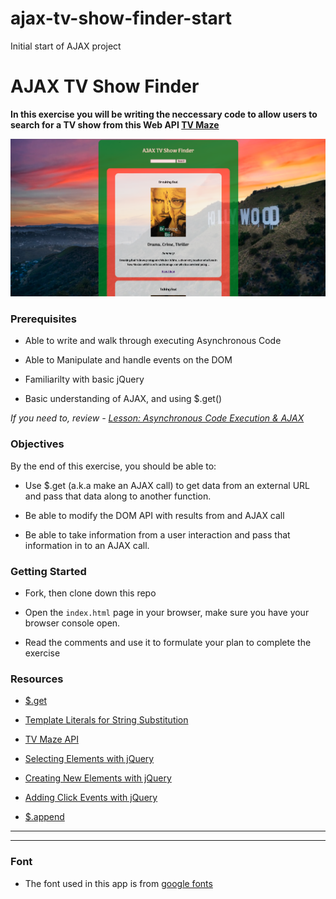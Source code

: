 # ajax-tv-show-finder-start
Initial start of AJAX project


# AJAX TV Show Finder

**In this exercise you will be writing the neccessary code to allow users to search for a TV show from this Web API [TV Maze](https://www.tvmaze.com/api#show-search)**

![](images/ajax-tv-show-finder.png)

### Prerequisites

- Able to write and walk through executing Asynchronous Code

- Able to Manipulate and handle events on the DOM

- Familiarilty with basic jQuery

- Basic understanding of AJAX, and using $.get()

_If you need to, review - [Lesson: Asynchronous Code Execution & AJAX](https://docs.google.com/presentation/d/1jTFwPXmyZis1Ab7qKXrTlDC4gsXLB7TG3ZUjlwDPvQI/present)_

### Objectives

By the end of this exercise, you should be able to:

- Use $.get (a.k.a make an AJAX call) to get data from an external URL and pass that data along to another function.

- Be able to modify the DOM API with results from and AJAX call

- Be able to take information from a user interaction and pass that information in to an AJAX call.

### Getting Started

- Fork, then clone down this repo

- Open the `index.html` page in your browser, make sure you have your browser console open.

- Read the comments and use it to formulate your plan to complete the exercise

### Resources

- [$.get](https://api.jquery.com/jQuery.get/)

- [Template Literals for String Substitution](https://developers.google.com/web/updates/2015/01/ES6-Template-Strings)

- [TV Maze API](https://www.tvmaze.com/api#show-search)

- [Selecting Elements with jQuery](https://api.jquery.com/jQuery/#jQuery1)

- [Creating New Elements with jQuery](https://api.jquery.com/jQuery/#jQuery2)

- [Adding Click Events with jQuery](https://api.jquery.com/click/)

- [$.append](https://api.jquery.com/append/)

---

---

### Font

- The font used in this app is from [google fonts](https://fonts.google.com/)
